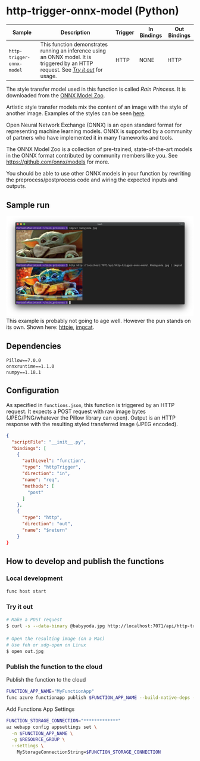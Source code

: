 # http-trigger-onnx-model (Python)

| Sample | Description | Trigger | In Bindings | Out Bindings
| ------------- | ------------- | ------------- | ----------- | ----------- |
| `http-trigger-onnx-model` | This function demonstrates running an inference using an ONNX model. It is triggered by an HTTP request. See _[Try it out](#try-it-out)_ for usage. | HTTP | NONE | HTTP |

The style transfer model used in this function is called _Rain Princess_. It is downloaded from the [ONNX Model Zoo][3]. 

Artistic style transfer models mix the content of an image with the style of another image. Examples of the styles can be seen [here][4].

Open Neural Network Exchange (ONNX) is an open standard format for representing machine learning models. ONNX is supported by a community of partners who have implemented it in many frameworks and tools.

The ONNX Model Zoo is a collection of pre-trained, state-of-the-art models in the ONNX format contributed by community members like you. See https://github.com/onnx/models for more.

You should be able to use other ONNX models in your function by rewriting the preprocess/postprocess code and wiring the expected inputs and outputs.

## Sample run
![Screenshot](example.png)
This example is probably not going to age well. However the pun stands on its own. Shown here: [httpie][1], [imgcat][2].

## Dependencies
```
Pillow==7.0.0
onnxruntime==1.1.0
numpy==1.18.1
```

## Configuration
As specified in `functions.json`, this function is triggered by an HTTP request. It expects a POST request with raw image bytes (JPEG/PNG/whatever the Pillow library can open). Output is an HTTP response with the resulting styled transferred image (JPEG encoded).

```json
{
  "scriptFile": "__init__.py",
  "bindings": [
    {
      "authLevel": "function",
      "type": "httpTrigger",
      "direction": "in",
      "name": "req",
      "methods": [
        "post"
      ]
    },
    {
      "type": "http",
      "direction": "out",
      "name": "$return"
    }
}
```

## How to develop and publish the functions

### Local development

```sh
func host start
```

### Try it out
```bash
# Make a POST request
$ curl -s --data-binary @babyyoda.jpg http://localhost:7071/api/http-trigger-onnx-model -o out.jpg

# Open the resulting image (on a Mac)
# Use feh or xdg-open on Linux
$ open out.jpg
```

### Publish the function to the cloud

Publish the function to the cloud
```sh
FUNCTION_APP_NAME="MyFunctionApp"
func azure functionapp publish $FUNCTION_APP_NAME --build-native-deps --no-bundler
```

Add Functions App Settings
```sh
FUNCTION_STORAGE_CONNECTION="*************"
az webapp config appsettings set \
  -n $FUNCTION_APP_NAME \
  -g $RESOURCE_GROUP \
  --settings \
    MyStorageConnectionString=$FUNCTION_STORAGE_CONNECTION
```


[1]: https://httpie.org/
[2]: https://iterm2.com/documentation-images.html
[3]: https://github.com/onnx/models/tree/master/vision/style_transfer/fast_neural_style
[4]: https://github.com/pytorch/examples/tree/master/fast_neural_style#models